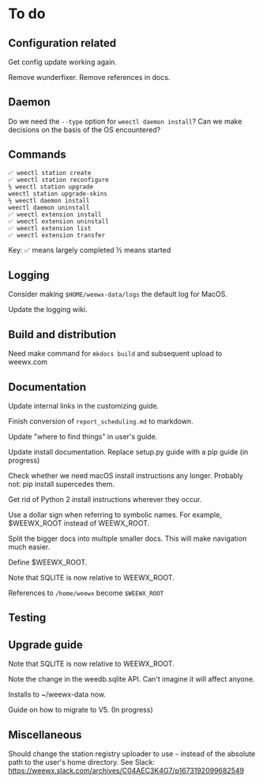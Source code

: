 # To do


## Configuration related

Get config update working again. 

Remove wunderfixer. Remove references in docs.

## Daemon

Do we need the `--type` option for `weectl daemon install`? Can we make decisions on the basis
of the OS encountered?


## Commands
```
✅ weectl station create
✅ weectl station reconfigure
½ weectl station upgrade
weectl station upgrade-skins
½ weectl daemon install
weectl daemon uninstall
✅ weectl extension install
✅ weectl extension uninstall
✅ weectl extension list
✅ weectl extension transfer
```
Key: 
✅ means largely completed
½ means started

## Logging

Consider making `$HOME/weewx-data/logs` the default log for MacOS.

Update the logging wiki.


## Build and distribution

Need make command for `mkdocs build` and subsequent upload to weewx.com


## Documentation

Update internal links in the customizing guide.

Finish conversion of `report_scheduling.md` to markdown.

Update "where to find things" in user's guide.

Update install documentation. Replace setup.py guide with a pip guide (in progress)

Check whether we need macOS install instructions any longer. Probably not: pip install supercedes
them.

Get rid of Python 2 install instructions wherever they occur.

Use a dollar sign when referring to symbolic names. For example, $WEEWX_ROOT instead of WEEWX_ROOT.

Split the bigger docs into multiple smaller docs. This will make navigation much easier.

Define $WEEWX_ROOT.

Note that SQLITE is now relative to WEEWX_ROOT.

References to `/home/weewx` become `$WEEWX_ROOT`


## Testing


## Upgrade guide

Note that SQLITE is now relative to WEEWX_ROOT.

Note the change in the weedb.sqlite API. Can't imagine it will affect anyone.

Installs to ~/weewx-data now.

Guide on how to migrate to V5. (In progress)


## Miscellaneous

Should change the station registry uploader to use `~` instead of the absolute path to the user's
home directory. See Slack: https://weewx.slack.com/archives/C04AEC3K4G7/p1673192099682549